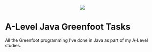 <p align="center">
  <img src="../../../common-assets/blob/main/images/bhasvic/bhasvic-rect-hills-text-small.png?raw=true">
</p>

# A-Level Java Greenfoot Tasks

All the Greenfoot programming I've done in Java as part of my A-Level studies.
